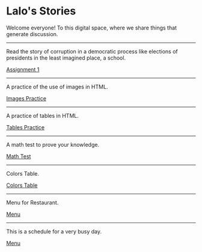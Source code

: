 <h1>  Lalo's  Stories </h1>

<p>  Welcome everyone! To this digital space, where we share things that generate discussion.  </p>
<hr>
<p> Read the story of corruption in a democratic process like elections of presidents in the least imagined place, a school. </p>

<p><a href="BasicWebDev/assignment1.html" target="blank"> Assignment 1 </a> </p>
<hr>
<p> A practice of the use of images in HTML. </p>

<p><a href="BasicWebDev/images.html" target="blank"> Images Practice </a> </p>
<hr>
<p> A practice of tables in HTML. </p>

<p><a href="BasicWebDev/tables.html" target="blank"> Tables Practice </a> </p>
<hr>
<p> A math test to prove your knowledge. </p>

<p><a href="BasicWebDev/mathtest.html" target="blank"> Math Test </a> </p>
<hr>
<p> Colors Table. </p>

<p><a href="BasicWebDev/colors.html" target="blank"> Colors Table </a> </p>

<hr>
<p> Menu for Restaurant. </p>

<p><a href="BasicWebDev/menu.html" target="blank"> Menu </a> </p>
<hr>
<p> This is a schedule for a very busy day. </p>

<p><a href="BasicWebDev/schedule.html" target="blank"> Menu </a> </p>

